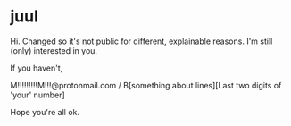 # juul

Hi. Changed so it's not public for different, explainable reasons. I'm still (only) interested in you.

If you haven't,

M!!!!!!!!!M!!!@protonmail.com / B[something about lines][Last two digits of 'your' number]

Hope you're all ok.
